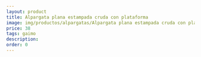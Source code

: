 ```yaml
---
layout: product
title: Alpargata plana estampada cruda con plataforma
image: img/productos/alpargatas/Alpargata plana estampada cruda con plataforma=38=gaimo.webp
price: 38
tags: gaimo
description: 
order: 0
---
```


